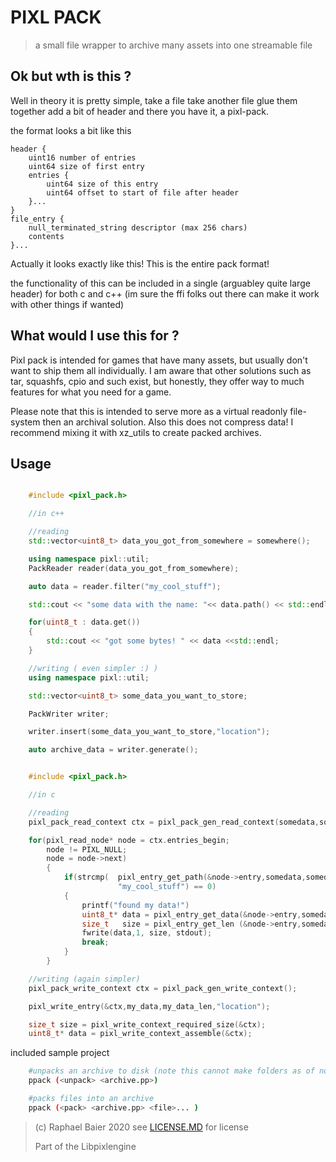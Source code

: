 # PIXL PACK
> a small file wrapper to archive many assets into one streamable file

## Ok but wth is this ?
Well in theory it is pretty simple, take a file take another file glue them together add a bit of header and there you have it, a pixl-pack.

the format looks a bit like this
```
header {
    uint16 number of entries
    uint64 size of first entry
    entries {
        uint64 size of this entry
        uint64 offset to start of file after header
    }...
}
file_entry {
    null_terminated_string descriptor (max 256 chars)
    contents
}...
```
Actually it looks exactly like this! This is the entire pack format!

the functionality of this can be included in a single (arguabley quite large header)
for both c and c++ (im sure the ffi folks out there can make it work with other things if wanted)

## What would I use this for ?
Pixl pack is intended for games that have many assets, but usually don't want to ship them all individually. I am aware that other solutions such as tar, squashfs, cpio and such exist, but honestly, they offer way to much features for what you need for a game.

Please note that this is intended to serve more as a virtual readonly file-system then an archival solution. Also this does not compress data! I recommend mixing it with xz_utils to create packed archives.

## Usage
```cpp

    #include <pixl_pack.h>

    //in c++

    //reading
    std::vector<uint8_t> data_you_got_from_somewhere = somewhere();

    using namespace pixl::util;
    PackReader reader(data_you_got_from_somewhere);

    auto data = reader.filter("my_cool_stuff");

    std::cout << "some data with the name: "<< data.path() << std::endl;;

    for(uint8_t : data.get())
    {
        std::cout << "got some bytes! " << data <<std::endl;
    }

    //writing ( even simpler :) )
    using namespace pixl::util;

    std::vector<uint8_t> some_data_you_want_to_store;

    PackWriter writer;

    writer.insert(some_data_you_want_to_store,"location");

    auto archive_data = writer.generate();

```
```c

    #include <pixl_pack.h>

    //in c

    //reading
    pixl_pack_read_context ctx = pixl_pack_gen_read_context(somedata,somedata_len);

    for(pixl_read_node* node = ctx.entries_begin;
        node != PIXL_NULL;
        node = node->next)
        {
            if(strcmp(  pixl_entry_get_path(&node->entry,somedata,somedata_len),
                        "my_cool_stuff") == 0)
            {
                printf("found my data!")
                uint8_t* data = pixl_entry_get_data(&node->entry,somedata,somedata_len);
                size_t   size = pixl_entry_get_len (&node->entry,somedata,somedata_len);
                fwrite(data,1, size, stdout);
                break;
            }
        }

    //writing (again simpler)
    pixl_pack_write_context ctx = pixl_pack_gen_write_context();

    pixl_write_entry(&ctx,my_data,my_data_len,"location");

    size_t size = pixl_write_context_required_size(&ctx);
    uint8_t* data = pixl_write_context_assemble(&ctx);

```

included sample project
```sh
    #unpacks an archive to disk (note this cannot make folders as of now, so unpacking fails with subdirectories)
	ppack (<unpack> <archive.pp>)

    #packs files into an archive
    ppack (<pack> <archive.pp> <file>... )

```


> (c) Raphael Baier 2020 see [LICENSE.MD](LICENSE.MD) for license
>
> Part of the Libpixlengine